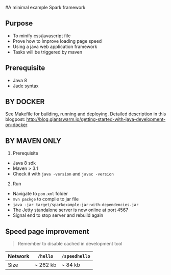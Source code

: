 #A minimal example Spark framework

## Purpose
* To minify css/javascript file
* Prove how to improve loading page speed
* Using a java web application framework
* Tasks will be triggered by maven

## Prerequisite
* Java 8
* [Jade syntax](http://jade-lang.com)


## BY DOCKER
See Makefile for building, running and deploying.
Detailed description in this blogpost: http://blog.giantswarm.io/getting-started-with-java-development-on-docker


## BY MAVEN ONLY
1. Prerequisite
  * Java 8 sdk
  * Maven > 3.1
  * Check it with `java -version` and `javac -version`

2. Run
  * Navigate to `pom.xml` folder
  * `mvn packge` to compile to jar file
  * `java -jar target/sparkexample-jar-with-dependencies.jar`
  * The Jetty standalone server is now online at port 4567
  * Signal end to stop server and rebuild again

## Speed page improvement
> Remember to disable cached in development tool

| Network | `/hello` | `/speedhello`|
| ------- | -------- | ------------ |
| Size    | ~ 262 kb | ~ 84 kb      |


